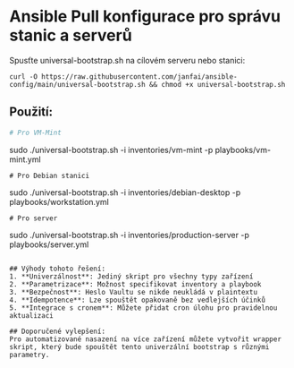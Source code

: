 # Ansible Pull konfigurace pro správu stanic a serverů

Spusťte universal-bootstrap.sh na cílovém serveru nebo stanici:
```
curl -O https://raw.githubusercontent.com/janfai/ansible-config/main/universal-bootstrap.sh && chmod +x universal-bootstrap.sh
```

## Použití:
```bash
# Pro VM-Mint
```
sudo ./universal-bootstrap.sh -i inventories/vm-mint -p playbooks/vm-mint.yml
```
# Pro Debian stanici
```
sudo ./universal-bootstrap.sh -i inventories/debian-desktop -p playbooks/workstation.yml
```
# Pro server
```
sudo ./universal-bootstrap.sh -i inventories/production-server -p playbooks/server.yml
```

## Výhody tohoto řešení:
1. **Univerzálnost**: Jediný skript pro všechny typy zařízení
2. **Parametrizace**: Možnost specifikovat inventory a playbook
3. **Bezpečnost**: Heslo Vaultu se nikde neukládá v plaintextu
4. **Idempotence**: Lze spouštět opakovaně bez vedlejších účinků
5. **Integrace s cronem**: Můžete přidat cron úlohu pro pravidelnou aktualizaci

## Doporučené vylepšení:
Pro automatizované nasazení na více zařízení můžete vytvořit wrapper skript, který bude spouštět tento univerzální bootstrap s různými parametry.

